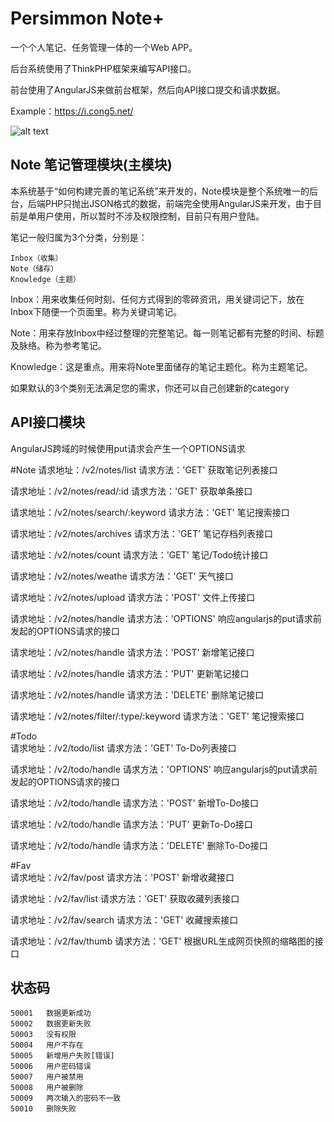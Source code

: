 # Persimmon Note+

一个个人笔记、任务管理一体的一个Web APP。

后台系统使用了ThinkPHP框架来编写API接口。

前台使用了AngularJS来做前台框架，然后向API接口提交和请求数据。

Example：https://i.cong5.net/

![alt text](https://i.cong5.net/20151005175200.png)

## Note 笔记管理模块(主模块)

本系统基于“如何构建完善的笔记系统”来开发的，Note模块是整个系统唯一的后台，后端PHP只抛出JSON格式的数据，前端完全使用AngularJS来开发，由于目前是单用户使用，所以暂时不涉及权限控制，目前只有用户登陆。

笔记一般归属为3个分类，分别是：

	Inbox（收集）
	Note（储存）
	Knowledge（主题）
	
Inbox：用来收集任何时刻、任何方式得到的零碎资讯，用关键词记下，放在Inbox下随便一个页面里。称为关键词笔记。

Note：用来存放Inbox中经过整理的完整笔记。每一则笔记都有完整的时间、标题及脉络。称为参考笔记。

Knowledge：这是重点。用来将Note里面储存的笔记主题化。称为主题笔记。

如果默认的3个类别无法满足您的需求，你还可以自己创建新的category

## API接口模块


AngularJS跨域的时候使用put请求会产生一个OPTIONS请求

#Note
请求地址：/v2/notes/list                     请求方法：'GET'         获取笔记列表接口

请求地址：/v2/notes/read/:id                 请求方法：'GET'         获取单条接口

请求地址：/v2/notes/search/:keyword          请求方法：'GET'         笔记搜索接口

请求地址：/v2/notes/archives                 请求方法：'GET'         笔记存档列表接口

请求地址：/v2/notes/count                    请求方法：'GET'         笔记/Todo统计接口

请求地址：/v2/notes/weathe                   请求方法：'GET'         天气接口

请求地址：/v2/notes/upload                   请求方法：'POST'        文件上传接口

请求地址：/v2/notes/handle                   请求方法：'OPTIONS'     响应angularjs的put请求前发起的OPTIONS请求的接口

请求地址：/v2/notes/handle                   请求方法：'POST'        新增笔记接口

请求地址：/v2/notes/handle                   请求方法：'PUT'         更新笔记接口

请求地址：/v2/notes/handle                   请求方法：'DELETE'      删除笔记接口

请求地址：/v2/notes/filter/:type/:keyword    请求方法：'GET'         笔记搜索接口

#Todo           
请求地址：/v2/todo/list                      请求方法：'GET'         To-Do列表接口

请求地址：/v2/todo/handle                    请求方法：'OPTIONS'     响应angularjs的put请求前发起的OPTIONS请求的接口

请求地址：/v2/todo/handle                    请求方法：'POST'        新增To-Do接口

请求地址：/v2/todo/handle                    请求方法：'PUT'         更新To-Do接口

请求地址：/v2/todo/handle                    请求方法：'DELETE'      删除To-Do接口

#Fav            
请求地址：/v2/fav/post                       请求方法：'POST'        新增收藏接口

请求地址：/v2/fav/list                       请求方法：'GET'         获取收藏列表接口

请求地址：/v2/fav/search                     请求方法：'GET'         收藏搜索接口

请求地址：/v2/fav/thumb                      请求方法：'GET'         根据URL生成网页快照的缩略图的接口



## 状态码

    50001   数据更新成功
    50002   数据更新失败
    50003   没有权限
    50004   用户不存在
    50005   新增用户失败[错误]
    50006   用户密码错误
    50007   用户被禁用
    50008   用户被删除
    50009   两次输入的密码不一致
    50010   删除失败

